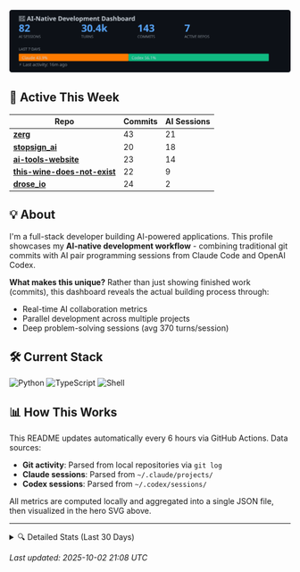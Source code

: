 <p align="center">
  <img src="./hero.svg" alt="AI-Native Development Dashboard" />
</p>

## 🚀 Active This Week

| Repo | Commits | AI Sessions |
|------|---------|-------------|
| [**zerg**](https://github.com/cipher982/zerg) | 43 | 21 |
| [**stopsign_ai**](https://github.com/cipher982/stopsign_ai) | 20 | 18 |
| [**ai-tools-website**](https://github.com/cipher982/ai-tools-website) | 23 | 14 |
| [**this-wine-does-not-exist**](https://github.com/cipher982/this-wine-does-not-exist) | 22 | 9 |
| [**drose_io**](https://github.com/cipher982/drose_io) | 24 | 2 |


## 💡 About

I'm a full-stack developer building AI-powered applications. This profile showcases my **AI-native development workflow** - combining traditional git commits with AI pair programming sessions from Claude Code and OpenAI Codex.

**What makes this unique?** Rather than just showing finished work (commits), this dashboard reveals the actual building process through:
- Real-time AI collaboration metrics
- Parallel development across multiple projects
- Deep problem-solving sessions (avg 370 turns/session)

## 🛠️ Current Stack

![Python](https://img.shields.io/badge/Python-3776AB?style=flat-square&logo=python&logoColor=white) ![TypeScript](https://img.shields.io/badge/TypeScript-3178C6?style=flat-square&logo=typescript&logoColor=white) ![Shell](https://img.shields.io/badge/Shell-89e051?style=flat-square&logo=shell&logoColor=white)

## 📊 How This Works

This README updates automatically every 6 hours via GitHub Actions. Data sources:
- **Git activity**: Parsed from local repositories via `git log`
- **Claude sessions**: Parsed from `~/.claude/projects/`
- **Codex sessions**: Parsed from `~/.codex/sessions/`

All metrics are computed locally and aggregated into a single JSON file, then visualized in the hero SVG above.

---

<details>
<summary>🔍 Detailed Stats (Last 30 Days)</summary>

- **Commits**: 430
- **Languages**: Python (346), TypeScript (82), Shell (2)
- **AI Sessions**: Claude 191 · Codex 198
- **Total Turns**: 100.2k

</details>

*Last updated: 2025-10-02 21:08 UTC*
